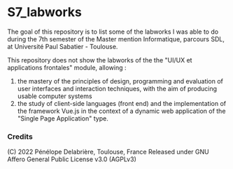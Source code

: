 # S7_labworks

The goal of this repository is to list some of the labworks I was able to do during the 7th semester of the Master mention Informatique, parcours SDL, at Université Paul Sabatier - Toulouse.

This repository does not show the labworks of the the "UI/UX et applications frontales" module, allowing :

1. the mastery of the principles of design, programming and evaluation of user interfaces and interaction techniques, with the aim of producing usable computer systems
2. the study of client-side languages (front end) and the implementation of the framework Vue.js in the context of a dynamic web application of the "Single Page Application" type.


### Credits

(C) 2022 Pénélope Delabrière, Toulouse, France
Released under GNU Affero General Public License v3.0 (AGPLv3)
